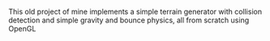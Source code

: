 This old project of mine implements a simple terrain generator with collision detection and simple gravity and bounce physics, all from scratch using OpenGL
